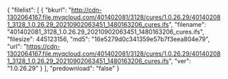 {
    "filelist": [
        {
            "bkurl": "http://cdn-1302064167.file.myqcloud.com/401402081/3128/cures/1.0.26.29/401402081_3128_1.0.26.29_20210902063451_1480163206_cures.ifs", 
            "filename": "401402081_3128_1.0.26.29_20210902063451_1480163206_cures.ifs", 
            "filesize": 445123156, 
            "md5": "16e5279d0c341359e57b7f3eea804e79", 
            "url": "https://cdn-1302064167.file.myqcloud.com/401402081/3128/cures/1.0.26.29/401402081_3128_1.0.26.29_20210902063451_1480163206_cures.ifs", 
            "ver": "1.0.26.29"
        }
    ], 
    "predownload": "false"
}
